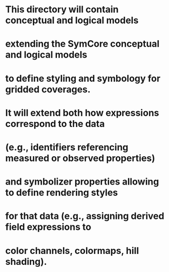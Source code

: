 # This directory will contain conceptual and logical models
# extending the SymCore conceptual and logical models
# to define styling and symbology for gridded coverages.
# It will extend both how expressions correspond to the data
# (e.g., identifiers referencing measured or observed properties)
# and symbolizer properties allowing to define rendering styles
# for that data (e.g., assigning derived field expressions to
# color channels, colormaps, hill shading).
